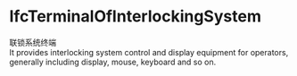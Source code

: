 IfcTerminalOfInterlockingSystem
===============================
联锁系统终端  
It provides interlocking system control and display equipment for operators,
generally including display, mouse, keyboard and so on.


